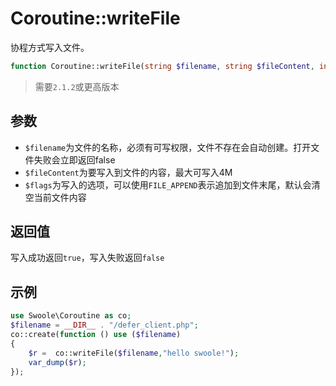 # Coroutine::writeFile

协程方式写入文件。


```php
function Coroutine::writeFile(string $filename, string $fileContent, int $flags);
```

> 需要`2.1.2`或更高版本

参数
----
* `$filename`为文件的名称，必须有可写权限，文件不存在会自动创建。打开文件失败会立即返回false
* `$fileContent`为要写入到文件的内容，最大可写入4M
* `$flags`为写入的选项，可以使用`FILE_APPEND`表示追加到文件末尾，默认会清空当前文件内容

返回值
----
写入成功返回`true`，写入失败返回`false`

示例
---
```php
use Swoole\Coroutine as co;
$filename = __DIR__ . "/defer_client.php";
co::create(function () use ($filename)
{
    $r =  co::writeFile($filename,"hello swoole!");
    var_dump($r);
});
```